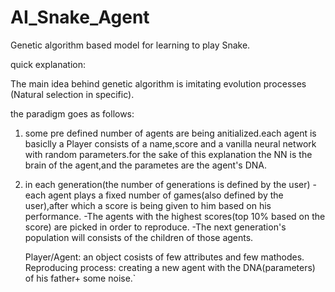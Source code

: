 # AI_Snake_Agent

Genetic algorithm based model for learning to play Snake.

quick explanation:

The main idea behind genetic algorithm is imitating evolution processes (Natural selection in specific).

the paradigm goes as follows:

1) some pre defined number of agents are being anitialized.each agent is basiclly a Player consists of a name,score and
   a vanilla neural network with random parameters.for the sake of this explanation the NN is the brain of the agent,and the parametes are the agent's DNA.

2) in each generation(the number of generations is defined by the user)
    -each agent plays a fixed number of games(also defined by the user),after which a score is being given to him based on his performance.
    -The agents with the highest scores(top 10% based on the score) are picked in order to reproduce.
    -The next generation's population will consists of the children of those agents.


    Player/Agent: an object cosists of few attributes and few mathodes.
    Reproducing process: creating a new agent with the DNA(parameters) of his father+ some noise.`




